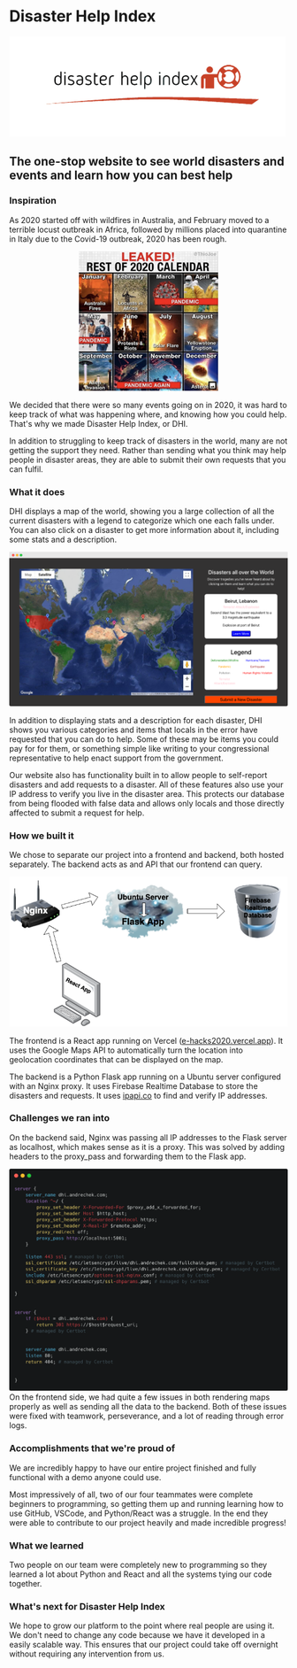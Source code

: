 # Disaster Help Index

![Disaster Help Index Logo](logos/dhi-both-removebg-short.png)
## The one-stop website to see world disasters and events and learn how you can best help

### Inspiration
As 2020 started off with wildfires in Australia, and February moved to a terrible locust outbreak in Africa, followed by millions placed into quarantine in Italy due to the Covid-19 outbreak, 2020 has been rough. 

<div style="text-align: center; margin-bottom: 10px;"><img alt="2020 Calendar Meme" src="logos/leaked-rest-of-2020-calendar-meme.jpg" width="50%"></div>

We decided that there were so many events going on in 2020, it was hard to keep track of what was happening where, and knowing how you could help. That's why we made Disaster Help Index, or DHI.

In addition to struggling to keep track of disasters in the world, many are not getting the support they need. Rather than sending what you think may help people in disaster areas, they are able to submit their own requests that you can fulfil. 
### What it does
DHI displays a map of the world, showing you a large collection of all the current disasters with a legend to categorize which one each falls under. You can also click on a disaster to get more information about it, including some stats and a description.

![Map Demo](logos/map-demo-sat.png)

In addition to displaying stats and a description for each disaster, DHI shows you various categories and items that locals in the error have requested that you can do to help. Some of these may be items you could pay for for them, or something simple like writing to your congressional representative to help enact support from the government. 

Our website also has functionality built in to allow people to self-report disasters and add requests to a disaster. All of these features also use your IP address to verify you live in the disaster area. This protects our database from being flooded with false data and allows only locals and those directly affected to submit a request for help.
### How we built it
We chose to separate our project into a frontend and backend, both hosted separately. The backend acts as and API that our frontend can query. 

![Server Architecture](logos/server-setup.png)

The frontend is a React app running on Vercel ([e-hacks2020.vercel.app](https://e-hacks2020.vercel.app)). It uses the Google Maps API to automatically turn the location into geolocation coordinates that can be displayed on the map.

The backend is a Python Flask app running on a Ubuntu server configured with an Nginx proxy. It uses Firebase Realtime Database to store the disasters and requests. It uses [ipapi.co](https://ipapi.co) to find and verify IP addresses. 
### Challenges we ran into
On the backend said, Nginx was passing all IP addresses to the Flask server as localhost, which makes sense as it is a proxy. This was solved by adding headers to the proxy_pass and forwarding them to the Flask app.

![Nginx Config](logos/nginx.png)
On the frontend side, we had quite a few issues in both rendering maps properly as well as sending all the data to the backend. Both of these issues were fixed with teamwork, perseverance, and a lot of reading through error logs.
### Accomplishments that we're proud of
We are incredibly happy to have our entire project finished and fully functional with a demo anyone could use. 

Most impressively of all, two of our four teammates were complete beginners to programming, so getting them up and running learning how to use GitHub, VSCode, and Python/React was a struggle. In the end they were able to contribute to our project heavily and made incredible progress!
### What we learned
Two people on our team were completely new to programming so they learned a lot about Python and React and all the systems tying our code together. 
### What's next for Disaster Help Index
We hope to grow our platform to the point where real people are using it. We don't need to change any code because we have it developed in a easily scalable way. This ensures that our project could take off overnight without requiring any intervention from us.